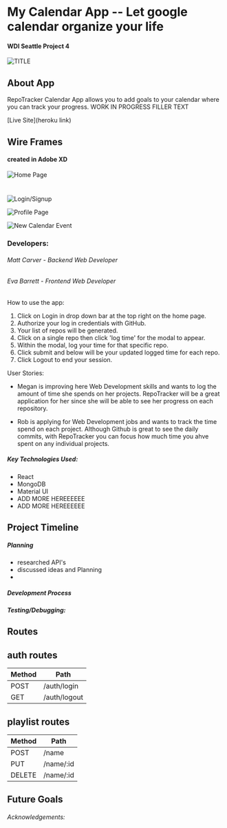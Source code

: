 # My  Calendar App -- Let google calendar organize your life

#### WDI Seattle Project 4

![TITLE](image.jpg)

## About App

RepoTracker Calendar App allows you to add goals to your calendar where you can track your progress. WORK IN PROGRESS FILLER TEXT

[Live Site](heroku link)

## Wire Frames
#### created in Adobe XD
![Home Page](../img/RepoTracker1.png)
#
![Login/Signup](../img/RepoTracker2.png)

![Profile Page](../img/RepoTracker3.png)

![New Calendar Event](../img/RepoTracker1.png)



### Developers:
###### Matt Carver - Backend Web Developer
###### Eva Barrett - Frontend Web Developer

How to use the app:
1. Click on Login in drop down bar at the top right on the home page.
2. Authorize your log in credentials with GitHub.
3. Your list of repos will be generated.
4. Click on a single repo then click 'log time' for the modal to appear.
5. Within the modal, log your time for that specific repo.
6. Click submit and below will be your updated logged time for each repo.
7. Click Logout to end your session.


User Stories:
- Megan is improving here Web Development skills and wants to log the amount of time she spends on her projects. RepoTracker will be a great application for her since she will be able to see her progress on each repository.

- Rob is applying for Web Development jobs and wants to track the time spend on each project. Although Github is great to see the daily commits, with RepoTracker you can focus how much time you ahve spent on any individual projects.


##### Key Technologies Used:
- React
- MongoDB
- Material UI
- ADD MORE HEREEEEEE
- ADD MORE HEREEEEEE

## Project Timeline

##### Planning
- researched API's
- discussed ideas and Planning
-

##### Development Process


##### Testing/Debugging:


## Routes

## auth routes
| Method | Path						|
| -------| ------------------------ |
| POST 	 | /auth/login				|
| GET 	 | /auth/logout				|


## playlist routes
| Method | Path						|
| -------| ------------------------	|
| POST 	 | /name				|
| PUT 	 | /name/:id			|
| DELETE | /name/:id			|


## Future Goals

###### Acknowledgements:
